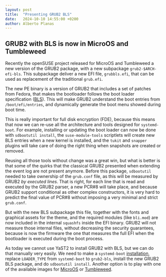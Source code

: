 ```yaml
---
layout: post
title:  "Presenting GRUB2 BLS"
date:   2024-10-10 14:55:00 +0200
author: Alberto Planas
---
```


## GRUB2 with BLS is now in MicroOS and Tumbleweed

Recently the openSUSE project released for MicroOS and Tumbleweed a
new version of the GRUB2 package, with a new subpackage
`grub2-$ARCH-efi-bls`.  This subpackage deliver a new EFI file,
`grubbls.efi`, that can be used as replacement of the traditional
`grub.efi`.

The new PE binary is a version of GRUB2 that includes a set of patches
from Fedora, that makes the bootloader follows the boot loader
specification ([BLS](https://uapi-group.org/specifications/specs/boot_loader_specification/)).  This will make GRUB2 understand the boot
entries from `/boot/efi/entries`, and dynamically generate the boot
menu showed during boot time.

This is really important for full disk encryption (FDE), because this
means that now we can re-use all the architecture and tools designed
for `systemd-boot`.  For example, installing or updating the boot
loader can now be done with `sdbootutil install`, the
`suse-module-tools` scriptlets will create new BLS entries when a new
kernel is installed, and the `tukit` and `snapper` plugins will take
care of doing the right thing when snapshots are created or removed.

Reusing all those tools without change was a great win, but what is
better is that some of the quirks that the classical GRUB2 presented
when extending the event log are not present anymore.  Before this
package, `sdbootutil` needed to take ownership of the `grub.conf`
file, as this will be measured by GRUB2 *by executed lines*.  That is
right, for each line that is read and executed by the GRUB2 parser, a
new PCR#8 will take place, and because GRUB2 support conditional as
other complex constructors, it is very hard to predict the final value
of PCR#8 without imposing a very minimal and strict `grub.conf`.

But with the new BLS subpackage this file, together with the fonts and
graphical assets for the theme, and the required modules (like
`bli.mod`) are now included in the internal `squashfs` inside the EFI
binary.  GRUB2 will not measure those internal files, without
decreasing the security guarantees, because is now the firmware the
one that measures the full EFI when the bootloader is executed during
the boot process.

As today we cannot use YaST2 to install GRUB2 with BLS, but we can do
that manually very easily.  We need to make a `systemd-boot`
[installation](https://en.opensuse.org/Portal:MicroOS/FDE#Installation_with_YaST), replace `LOADER_TYPE` from `systemd-boot` to
`grub2-bls`, install the new GRUB2 BLS package, and do `sdbootutil
install`.  Another option is to play with one of the available images
for [MicroOS](https://download.opensuse.org/tumbleweed/appliances/openSUSE-MicroOS.x86_64-kvm-and-xen-grub-bls.qcow2) or [Tumbleweed]( https://download.opensuse.org/tumbleweed/appliances/openSUSE-Tumbleweed-Minimal-VM.x86_64-kvm-and-xen-grub-bls.qcow2).
